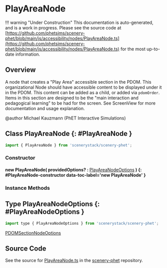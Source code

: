 # PlayAreaNode

!!! warning "Under Construction"
    This documentation is auto-generated, and is a work in progress. Please see the source code at
    [https://github.com/phetsims/scenery-phet/blob/main/js/accessibility/nodes/PlayAreaNode.ts](https://github.com/phetsims/scenery-phet/blob/main/js/accessibility/nodes/PlayAreaNode.ts) for the most up-to-date information.

## Overview

A node that creates a "Play Area" accessible section in the PDOM. This organizational Node should have accessible
content to be displayed under it in the PDOM. This content can be added as a child, or added via `pdomOrder`.
Items in this section are designed to be the "main interaction and pedagogical learning" to be had for the screen.
See ScreenView for more documentation and usage explanation.

@author Michael Kauzmann (PhET Interactive Simulations)

## Class PlayAreaNode {: #PlayAreaNode }


```js
import { PlayAreaNode } from 'scenerystack/scenery-phet';
```
### Constructor

#### new PlayAreaNode( providedOptions? : <span style="font-weight: 400;">[PlayAreaNodeOptions](../scenery-phet/PlayAreaNode.md#PlayAreaNodeOptions)</span> ) {: #PlayAreaNode-constructor data-toc-label='new PlayAreaNode' }

### Instance Methods





## Type PlayAreaNodeOptions {: #PlayAreaNodeOptions }


```js
import type { PlayAreaNodeOptions } from 'scenerystack/scenery-phet';
```


[PDOMSectionNodeOptions](../scenery-phet/PDOMSectionNode.md#PDOMSectionNodeOptions)



## Source Code

See the source for [PlayAreaNode.ts](https://github.com/phetsims/scenery-phet/blob/main/js/accessibility/nodes/PlayAreaNode.ts) in the [scenery-phet](https://github.com/phetsims/scenery-phet) repository.

